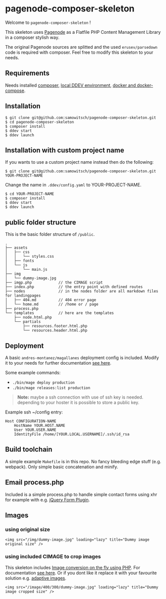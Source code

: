 # pagenode-composer-skeleton

Welcome to ```pagenode-composer-skeleton``` !

This skeleton uses [Pagenode](https://pagenode.org/) as a Flatfile PHP Content Management Library in a composer stylish way.

The original Pagenode sources are splitted and the used ```erusev/parsedown``` code is required with composer. Feel free to modify this skeleton to your needs.

## Requirements

Needs installed [composer](https://getcomposer.org/), [local DDEV environment](https://ddev.readthedocs.io/en/latest/), [docker and docker-compose](https://docs.docker.com/get-docker/).

## Installation

```
$ git clone git@github.com:samowitsch/pagenode-composer-skeleton.git
$ cd pagenode-composer-skeleton
$ composer install
$ ddev start
$ ddev launch
```
## Installation with custom project name

If you wants to use a custom project name instead then do the following:

```
$ git clone git@github.com:samowitsch/pagenode-composer-skeleton.git YOUR-PROJECT-NAME
```

Change the name in ```.ddev/config.yaml``` to YOUR-PROJECT-NAME.

```
$ cd YOUR-PROJECT-NAME
$ composer install
$ ddev start
$ ddev launch
```

## public folder structure

This is the basic folder structure of ```/public```.

```shell
.
├── assets
│   ├── css
│   │   └── styles.css
│   ├── fonts
│   └── js
│       └── main.js
├── img
│   └── dummy-image.jpg
├── imgp.php            // the CIMAGE script
├── index.php           // the entry point with defined routes
├── nodes               // in the nodes folder are all markdown files for landingpages
│   ├── 404.md          // 404 error page
│   └── home.md         // /home or / page
├── process.php
└── templates           // here are the templates
    ├── node.html.php
    └── partials
        ├── resources.footer.html.php
        └── resources.header.html.php
```

## Deployment

A basic ```andres-montanez/magallanes``` deployment config is included. Modify it to your needs for further documentation [see here](https://www.magephp.com/).

Some example commands:

* ```./bin/mage deploy production```
* ```./bin/mage releases:list production```

> **Note:** maybe a ssh connection with use of ssh key is needed. depending to your hoster it is possible to store a public key.

Example ssh ~/config entry:

```shell
Host CONFIGURATION-NAME
    HostName YOUR.HOST.NAME
    User YOUR.USER.NAME
    IdentityFile /home/[YOUR.LOCAL.USERNAME]/.ssh/id_rsa
```

## Build toolchain

A simple example ```Makefile``` is in this repo. No fancy bleeding edge stuff (e.g. webpack). Only simple basic concatenation and minify.

## Email process.php

Included is a simple process.php to handle simple contact forms using xhr for example with e.g. [jQuery Form Plugin](https://github.com/jquery-form/form).

## Images

### using original size

```<img src="/img/dummy-image.jpg" loading="lazy" title="Dummy image original size" />```

### using included CIMAGE to crop images

This skeleton includes [Image conversion on the fly using PHP](https://github.com/mosbth/cimage). For documentation [see here](https://cimage.se/). Or if you dont like it replace it with your favourite solution e.g. [adaptive images](http://adaptive-images.com/).

```<img src="/image/400/300/dummy-image.jpg" loading="lazy" title="Dummy image cropped size" />```

